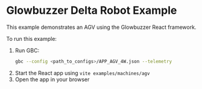 # Glowbuzzer Delta Robot Example

This example demonstrates an AGV using the Glowbuzzer React framework.

To run this example:

1. Run GBC:
    ```bash
    gbc --config <path_to_configs>/APP_AGV_4W.json --telemetry
    ```
1. Start the React app using `vite examples/machines/agv`
1. Open the app in your browser 
